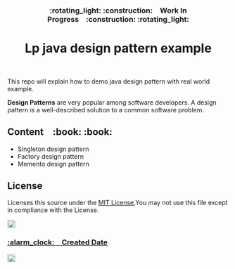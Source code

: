 
<h3 align="center">:rotating_light: :construction:&ensp;&ensp;Work In Progress&ensp;&ensp;:construction: :rotating_light:</h3>
<h1 align="center">Lp java design pattern example</h1>
<br>
<p>This repo will explain how to demo java design pattern with real world example.</p>

<p><strong>Design Patterns</strong> are very popular among software developers. A design pattern is a well-described solution to a common software problem.</p>

<h2>Content&ensp;&ensp;:book: :book:</h2>

<ul>
  <li>Singleton design pattern</li>
  <li>Factory design pattern</li>
  <li>Memento design pattern</li>
</ul>  

<h2>License</h2>

<p>Licenses this source under the <u>MIT License</u>,You may not use this file except in compliance with the License.</p>

<!-- Badges -->
<p align="left">
  <a href="LICENSE.md">
    <img src="https://img.shields.io/badge/License-MIT-blue.svg" alt="License: MIT" height="18">
  </a>
</p>

<h3><u>:alarm_clock:&ensp;&ensp;Created Date</u></h3>
<!-- Date -->
<p >
  <a href="DATE.md">
    <img src="https://img.shields.io/date/1608560334?style=flat-square" alt="DATE: 2020/12/21" height="18">
  </a>
</p>